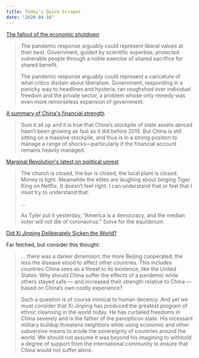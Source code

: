 ```yaml
---
title: Today's Quick Scrapes
date: "2020-04-16"
---
```


[The fallout of the economic shutdown](https://www.politico.com/news/magazine/2020/04/16/the-shutdown-backlash-is-coming-soonwith-a-vengeance-189809)

> The pandemic response arguably could represent liberal values at their best. Government, guided by scientific expertise, protected vulnerable people through a noble exercise of shared sacrifice for shared benefit.
>
> The pandemic response arguably could represent a caricature of what critics disdain about liberalism. Government, responding in a panicky way to headlines and hysteria, ran roughshod over individual freedom and the private sector, a problem whose only remedy was even more remorseless expansion of government.

[A summary of China's financial strength](https://www.cfr.org/blog/looking-back-chinas-2019-balance-payments-data?utm_medium=social_share&utm_source=tw)

> Sum it all up and it is true that China’s stockpile of state assets abroad hasn’t been growing as fast as it did before 2015. But China is still sitting on a massive stockpile, and thus is in a strong position to manage a range of shocks—particularly if the financial account remains heavily managed.

[Marginal Revolution's latest on political unrest](https://marginalrevolution.com/marginalrevolution/2020/04/when-will-the-riots-begin.html)

> The church is closed, the bar is closed, the local plant is closed. Money is tight. Meanwhile the elites are laughing about binging Tiger King on Netflix. It doesn’t feel right. I can understand that or feel that I must try to understand that.
>
> ...
>
> As Tyler put it yesterday, “America is a democracy, and the median voter will not die of coronavirus.” Solve for the equilibrium.

[Did Xi Jinping Deliberately Sicken the World?](https://thediplomat.com/2020/04/did-xi-jinping-deliberately-sicken-the-world/)

Far fetched, but consider this thought:

> ... there was a darker dimension: the more Beijing cooperated, the less the disease stood to affect other countries. This includes countries China sees as a threat to its existence, like the United States. Why should China suffer the effects of a pandemic while others stayed safe — and increased their strength relative to China — based on China’s own costly experience?
>
> Such a question is of course inimical to human decency. And yet we must consider that Xi Jinping has produced the greatest program of ethnic cleansing in the world today. He has curtailed freedoms in China severely and is the father of the panopticon state. His incessant military buildup threatens neighbors while using economic and other subversive means to erode the sovereignty of countries around the world. We should not assume it was beyond his imagining to withhold a degree of support from the international community to ensure that China would not suffer alone.